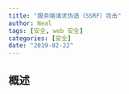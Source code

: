 ```yaml
---
title: "服务端请求伪造（SSRF）攻击"
author: Neal
tags: [安全, web 安全]
categories: [安全]
date: "2019-02-22" 
---
```


## 概述